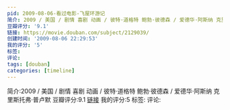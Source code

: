 ```yaml
---
pid: 2009-08-06-看过电影-飞屋环游记
简介: 2009 / 美国 / 剧情 喜剧 动画 / 彼特·道格特 鲍勃·彼德森 / 爱德华·阿斯纳 克里斯托弗·普卢默
豆瓣评分: '9.1'
链接: https://movie.douban.com/subject/2129039/
创建时间: '2009-08-06 22:29:53'
我的评分: '5'
标签:
评论:
tags: [douban]
categories: [timeline]
---
```

简介:2009 / 美国 / 剧情 喜剧 动画 / 彼特·道格特 鲍勃·彼德森 / 爱德华·阿斯纳 克里斯托弗·普卢默
豆瓣评分:9.1
[链接](https://movie.douban.com/subject/2129039/)
我的评分:5
标签:
评论:
